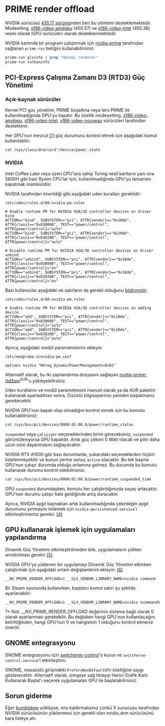 # PRIME render offload

NVIDIA sürücüsü [435.17 sürümü](https://download.nvidia.com/XFree86/Linux-x86_64/435.17/README/primerenderoffload.html)nden beri bu yöntemi desteklemektedir. Modeetting, [xf86-video-amdgpu](https://archlinux.org/packages/?name=xf86-video-amdgpu) (450.57) ve [xf86-video-intel](https://archlinux.org/packages/?name=xf86-video-intel) (455.38) resmi olarak iGPU sürücüleri olarak desteklenmektedir.

NVIDIA kartında bir program çalıştırmak için [nvidia-prime](https://archlinux.org/packages/?name=nvidia-prime) tarafından sağlanan `prime-run` betiğini kullanabilirsiniz:

```bash
prime-run glxinfo | grep "OpenGL renderer"
prime-run vulkaninfo
```

## PCI-Express Çalışma Zamanı D3 (RTD3) Güç Yönetimi

### Açık-kaynak sürücüler

Kernel PCI güç yönetimi, PRIME boşaltma veya ters PRIME ile kullanılmadığında GPU'yu kapatır. Bu özellik modesetting, [xf86-video-amdgpu](https://archlinux.org/packages/?name=xf86-video-amdgpu), [xf86-video-intel](https://archlinux.org/packages/?name=xf86-video-intel), [xf86-video-nouveau](https://archlinux.org/packages/?name=xf86-video-nouveau) sürücüleri tarafından desteklenir.

Her GPU'nun mevcut [\[1\]](https://docs.kernel.org/power/pci.html#native-pci-power-management) güç durumunu kontrol etmek için aşağıdaki komut kullanılabilir:

```bash
cat /sys/class/drm/card*/device/power_state
```

### NVIDIA

Intel Coffee Lake veya üzeri CPU'lara sahip Turing nesil kartların yanı sıra 5800H gibi bazı Ryzen CPU'lar için, kullanılmadığında GPU'yu tamamen kapatmak mümkündür.

NVIDIA tarafından önerildiği gibi aşağıdaki udev kuralları gereklidir:

```
/etc/udev/rules.d/80-nvidia-pm.rules
```

```
# Enable runtime PM for NVIDIA VGA/3D controller devices on driver bind
ACTION=="bind", SUBSYSTEM=="pci", ATTR{vendor}=="0x10de", ATTR{class}=="0x030000", TEST=="power/control", ATTR{power/control}="auto"
ACTION=="bind", SUBSYSTEM=="pci", ATTR{vendor}=="0x10de", ATTR{class}=="0x030200", TEST=="power/control", ATTR{power/control}="auto"

# Disable runtime PM for NVIDIA VGA/3D controller devices on driver unbind
ACTION=="unbind", SUBSYSTEM=="pci", ATTR{vendor}=="0x10de", ATTR{class}=="0x030000", TEST=="power/control", ATTR{power/control}="on"
ACTION=="unbind", SUBSYSTEM=="pci", ATTR{vendor}=="0x10de", ATTR{class}=="0x030200", TEST=="power/control", ATTR{power/control}="on"
```

Bazı kullanıcılar aşağıdaki ek satırların da gerekli olduğunu [bildirmiştir](https://aur.archlinux.org/packages/nvidia-prime-rtd3pm#comment-920182):

```
/etc/udev/rules.d/80-nvidia-pm.rules
```

```
# Enable runtime PM for NVIDIA VGA/3D controller devices on adding device
ACTION=="add", SUBSYSTEM=="pci", ATTR{vendor}=="0x10de", ATTR{class}=="0x030000", TEST=="power/control", ATTR{power/control}="auto"
ACTION=="add", SUBSYSTEM=="pci", ATTR{vendor}=="0x10de", ATTR{class}=="0x030200", TEST=="power/control", ATTR{power/control}="auto"
```

Ayrıca, aşağıdaki modül parametrelerini ekleyin:

```
/etc/modprobe.d/nvidia-pm.conf
```

```
options nvidia "NVreg_DynamicPowerManagement=0x02"
```

Alternatif olarak, bu iki yapılandırma dosyasını sağlayan [nvidia-prime-rtd3pm](https://aur.archlinux.org/packages/nvidia-prime-rtd3pm/)<sup>AUR</sup>'u yükleyebilirsiniz.

Udev kurallarını ve modül parametresini manuel olarak ya da AUR paketini kullanarak ayarladıktan sonra, Dizüstü bilgisayarınızı yeniden başlatmanız gerekecektir.

NVIDIA GPU'nun kapalı olup olmadığını kontrol etmek için bu komutu kullanabilirsiniz:

```bash
cat /sys/bus/pci/devices/0000:01:00.0/power/runtime_status
```

`suspended` veya `çalışıyor` seçeneklerinden birini göreceksiniz, `suspended` görüntüleniyorsa GPU kapalıdır. Artık güç çekimi 0 Watt olacak ve pilin daha uzun süre dayanmasını sağlayacaktır.

NVIDIA RTX A1000 gibi bazı durumlarda, yukarıdaki seçeneklerden hiçbiri listelenmeyebilir ve bunun yerine sonuç `active` olacaktır. Bu tek başına GPU'nun çalışır durumda olduğu anlamına gelmez. Bu durumda bu komutu kullanarak durumu kontrol edebilirsiniz:

```bash
cat /sys/bus/pci/devices/0000:01:00.0/power/runtime_suspended_time
```

GPU `suspended` durumdayken, komutu her çalıştırdığınızda sayaç artacaktır. GPU'nun durumu çalışır hale geldiğinde artış duracaktır.

Ayrıca, NVIDIA aygıt kaynakları artık kullanılmadığında çekirdeğin aygıt durumunu yırtmasını önlemek için `nvidia-persistenced.service`'i etkinleştirmemiz gerekir. [\[4\]](https://us.download.nvidia.com/XFree86/Linux-x86_64/550.54.14/README/nvidia-persistenced.html)

## GPU kullanarak işlemek için uygulamaları yapılandırma

Dinamik Güç Yönetimi etkinleştirilmeden bile, uygulamaların yükten arındırılması gerekir [\[5\]](https://web.archive.org/web/20211203072304/https://jeansenvaars.wordpress.com/2021/12/02/endeavouros-hybrid-gpu-benchmarks/).

NVIDIA GPU'ya yüklenen bir uygulamayı Dinamik Güç Yönetimi etkinken çalıştırmak için aşağıdaki ortam değişkenlerini ekleyin: [\[6\]](https://download.nvidia.com/XFree86/Linux-x86_64/550.54.14/README/primerenderoffload.html)

```
__NV_PRIME_RENDER_OFFLOAD=1 __GLX_VENDOR_LIBRARY_NAME=nvidia command
```

Bir Steam oyununda kullanırken, başlatıcı komut satırı şu şekilde ayarlanabilir:

```
__NV_PRIME_RENDER_OFFLOAD=1 __GLX_VENDOR_LIBRARY_NAME=nvidia %command%
```

?> Not: \_\_NV_PRIME_RENDER_OFFLOAD değerinin sisteme bağlı olarak 0 olarak ayarlanması gerekebilir. Bu değişken hangi GPU'nun kullanılacağını belirttiğinden, hangi GPU'nun 0 ve hangisinin 1 olduğunu kontrol etmeniz önerilir.

## GNOME entegrasyonu

GNOME entegrasyonu için [switcheroo-control](https://archlinux.org/packages/?name=switcheroo-control)'ü kurun ve `switcheroo-control.service`'i etkinleştirin.

GNOME, masaüstü girişindeki `PrefersNonDefaultGPU` özelliğine saygı gösterecektir. Alternatif olarak, simgeye sağ tıklayıp Harici Grafik Kartı Kullanarak Başlat'ı seçerek uygulamaları GPU ile başlatabilirsiniz.

## Sorun giderme

Eğer [bumblebee](https://archlinux.org/packages/?name=bumblebee) yüklüyse, onu kaldırmalısınız çünkü X sunucusu tarafından NVIDIA sürücüsünün yüklenmesi için gerekli olan nvidia_drm sürücüsünü kara listeye alır.
